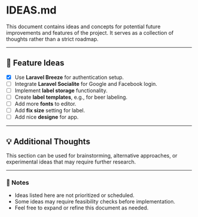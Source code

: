 # IDEAS.md

This document contains ideas and concepts for potential future improvements and features of the project. It serves as a collection of thoughts rather than a strict roadmap.

---

## 🚀 Feature Ideas
- [x] Use **Laravel Breeze** for authentication setup.
- [ ] Integrate **Laravel Socialite** for Google and Facebook login.
- [ ] Implement **label storage** functionality.
- [ ] Create **label templates**, e.g., for beer labeling.
- [ ] Add more **fonts** to editor.
- [ ] Add **fix size** setting for label.
- [ ] Add nice **designe** for app.

---

## 💡 Additional Thoughts
This section can be used for brainstorming, alternative approaches, or experimental ideas that may require further research.

---

### 📌 Notes
- Ideas listed here are not prioritized or scheduled.
- Some ideas may require feasibility checks before implementation.
- Feel free to expand or refine this document as needed.
